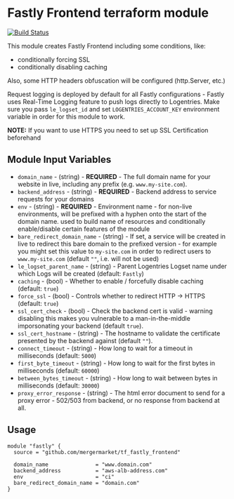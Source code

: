 Fastly Frontend terraform module
================================

[![Build Status](https://travis-ci.org/mergermarket/tf_fastly_frontend.svg?branch=master)](https://travis-ci.org/mergermarket/tf_fastly_frontend)

This module creates Fastly Frontend including some conditions, like:
- conditionally forcing SSL
- conditionally disabling caching

Also, some HTTP headers obfuscation will be configured (http.Server, etc.)

Request logging is deployed by default for all Fastly configurations - Fastly uses Real-Time Logging feature to push logs directly to Logentries. Make sure you pass `le_logset_id` and set `LOGENTRIES_ACCOUNT_KEY` environment variable in order for this module to work.

**NOTE:** If you want to use HTTPS you need to set up SSL Certification beforehand

Module Input Variables
----------------------

- `domain_name` - (string) - **REQUIRED** - The full domain name for your website in live, including any prefix (e.g. `www.my-site.com`).
- `backend_address` - (string) - **REQUIRED** - Backend address to service requests for your domains
- `env` - (string) - **REQUIRED** - Environment name - for non-live environments, will be prefixed with a hyphen onto the start of the domain name. used to build name of resources and conditionally enable/disable certain features of the module
- `bare_redirect_domain_name` - (string) - If set, a service will be created in live to redirect this bare domain to the prefixed version - for example you might set this value to `my-site.com` in order to redirect users to `www.my-site.com` (default `""`, i.e. will not be used)
- `le_logset_parent_name` - (string) - Parent Logentries Logset name under which Logs will be created (default: `Fastly`)
- `caching` - (bool) - Whether to enable / forcefully disable caching (default: `true`)
- `force_ssl` - (bool) - Controls whether to redirect HTTP -> HTTPS (default: `true`)
- `ssl_cert_check` - (bool) - Check the backend cert is valid - warning disabling this makes you vulnerable to a man-in-the-middle imporsonating your backend (default `true`).
- `ssl_cert_hostname` - (string) - The hostname to validate the certificate presented by the backend against (default `""`).
- `connect_timeout` - (string) - How long to wait for a timeout in milliseconds (default: `5000`)
- `first_byte_timeout` - (string) - How long to wait for the first bytes in milliseconds (default: `60000`)
- `between_bytes_timeout` - (string) - How long to wait between bytes in milliseconds (default: `30000`)
- `proxy_error_response` - (string) - The html error document to send for a proxy error - 502/503 from backend, or no response from backend at all.

Usage
-----

```hcl
module "fastly" {
  source = "github.com/mergermarket/tf_fastly_frontend"

  domain_name               = "www.domain.com"
  backend_address           = "aws-alb-address.com"
  env                       = "ci"
  bare_redirect_domain_name = "domain.com"
}
```
